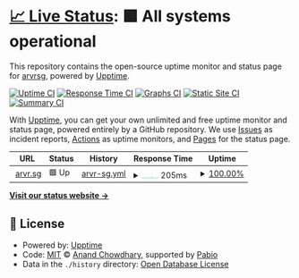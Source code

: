 # [📈 Live Status](https://arvrsg.github.io/upptime): <!--live status--> **🟩 All systems operational**

This repository contains the open-source uptime monitor and status page for [arvrsg](https://arvrsg.github.io/upptime), powered by [Upptime](https://github.com/upptime/upptime).

[![Uptime CI](https://github.com/arvrsg/upptime/workflows/Uptime%20CI/badge.svg)](https://github.com/arvrsg/upptime/actions?query=workflow%3A%22Uptime+CI%22)
[![Response Time CI](https://github.com/arvrsg/upptime/workflows/Response%20Time%20CI/badge.svg)](https://github.com/arvrsg/upptime/actions?query=workflow%3A%22Response+Time+CI%22)
[![Graphs CI](https://github.com/arvrsg/upptime/workflows/Graphs%20CI/badge.svg)](https://github.com/arvrsg/upptime/actions?query=workflow%3A%22Graphs+CI%22)
[![Static Site CI](https://github.com/arvrsg/upptime/workflows/Static%20Site%20CI/badge.svg)](https://github.com/arvrsg/upptime/actions?query=workflow%3A%22Static+Site+CI%22)
[![Summary CI](https://github.com/arvrsg/upptime/workflows/Summary%20CI/badge.svg)](https://github.com/arvrsg/upptime/actions?query=workflow%3A%22Summary+CI%22)

With [Upptime](https://upptime.js.org), you can get your own unlimited and free uptime monitor and status page, powered entirely by a GitHub repository. We use [Issues](https://github.com/arvrsg/upptime/issues) as incident reports, [Actions](https://github.com/arvrsg/upptime/actions) as uptime monitors, and [Pages](https://arvrsg.github.io/upptime) for the status page.

<!--start: status pages-->
<!-- This summary is generated by Upptime (https://github.com/upptime/upptime) -->
<!-- Do not edit this manually, your changes will be overwritten -->
<!-- prettier-ignore -->
| URL | Status | History | Response Time | Uptime |
| --- | ------ | ------- | ------------- | ------ |
| <img alt="" src="https://icons.duckduckgo.com/ip3/arvr.sg.ico" height="13"> [arvr.sg](https://arvr.sg) | 🟩 Up | [arvr-sg.yml](https://github.com/arvrsg/upptime/commits/HEAD/history/arvr-sg.yml) | <details><summary><img alt="Response time graph" src="./graphs/arvr-sg/response-time-week.png" height="20"> 205ms</summary><br><a href="https://arvrsg.github.io/upptime/history/arvr-sg"><img alt="Response time 169" src="https://img.shields.io/endpoint?url=https%3A%2F%2Fraw.githubusercontent.com%2Farvrsg%2Fupptime%2FHEAD%2Fapi%2Farvr-sg%2Fresponse-time.json"></a><br><a href="https://arvrsg.github.io/upptime/history/arvr-sg"><img alt="24-hour response time 155" src="https://img.shields.io/endpoint?url=https%3A%2F%2Fraw.githubusercontent.com%2Farvrsg%2Fupptime%2FHEAD%2Fapi%2Farvr-sg%2Fresponse-time-day.json"></a><br><a href="https://arvrsg.github.io/upptime/history/arvr-sg"><img alt="7-day response time 205" src="https://img.shields.io/endpoint?url=https%3A%2F%2Fraw.githubusercontent.com%2Farvrsg%2Fupptime%2FHEAD%2Fapi%2Farvr-sg%2Fresponse-time-week.json"></a><br><a href="https://arvrsg.github.io/upptime/history/arvr-sg"><img alt="30-day response time 179" src="https://img.shields.io/endpoint?url=https%3A%2F%2Fraw.githubusercontent.com%2Farvrsg%2Fupptime%2FHEAD%2Fapi%2Farvr-sg%2Fresponse-time-month.json"></a><br><a href="https://arvrsg.github.io/upptime/history/arvr-sg"><img alt="1-year response time 169" src="https://img.shields.io/endpoint?url=https%3A%2F%2Fraw.githubusercontent.com%2Farvrsg%2Fupptime%2FHEAD%2Fapi%2Farvr-sg%2Fresponse-time-year.json"></a></details> | <details><summary><a href="https://arvrsg.github.io/upptime/history/arvr-sg">100.00%</a></summary><a href="https://arvrsg.github.io/upptime/history/arvr-sg"><img alt="All-time uptime 100.00%" src="https://img.shields.io/endpoint?url=https%3A%2F%2Fraw.githubusercontent.com%2Farvrsg%2Fupptime%2FHEAD%2Fapi%2Farvr-sg%2Fuptime.json"></a><br><a href="https://arvrsg.github.io/upptime/history/arvr-sg"><img alt="24-hour uptime 100.00%" src="https://img.shields.io/endpoint?url=https%3A%2F%2Fraw.githubusercontent.com%2Farvrsg%2Fupptime%2FHEAD%2Fapi%2Farvr-sg%2Fuptime-day.json"></a><br><a href="https://arvrsg.github.io/upptime/history/arvr-sg"><img alt="7-day uptime 100.00%" src="https://img.shields.io/endpoint?url=https%3A%2F%2Fraw.githubusercontent.com%2Farvrsg%2Fupptime%2FHEAD%2Fapi%2Farvr-sg%2Fuptime-week.json"></a><br><a href="https://arvrsg.github.io/upptime/history/arvr-sg"><img alt="30-day uptime 100.00%" src="https://img.shields.io/endpoint?url=https%3A%2F%2Fraw.githubusercontent.com%2Farvrsg%2Fupptime%2FHEAD%2Fapi%2Farvr-sg%2Fuptime-month.json"></a><br><a href="https://arvrsg.github.io/upptime/history/arvr-sg"><img alt="1-year uptime 100.00%" src="https://img.shields.io/endpoint?url=https%3A%2F%2Fraw.githubusercontent.com%2Farvrsg%2Fupptime%2FHEAD%2Fapi%2Farvr-sg%2Fuptime-year.json"></a></details>

<!--end: status pages-->

[**Visit our status website →**](https://arvrsg.github.io/upptime)

## 📄 License

- Powered by: [Upptime](https://github.com/upptime/upptime)
- Code: [MIT](./LICENSE) © [Anand Chowdhary](https://anandchowdhary.com), supported by [Pabio](https://pabio.com)
- Data in the `./history` directory: [Open Database License](https://opendatacommons.org/licenses/odbl/1-0/)
